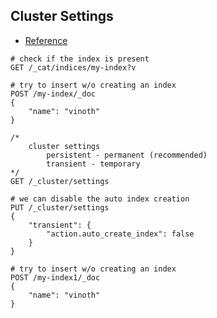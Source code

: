 ## Cluster Settings
- [Reference](https://www.elastic.co/guide/en/elasticsearch/reference/current/misc-cluster-settings.html)

```
# check if the index is present
GET /_cat/indices/my-index?v

# try to insert w/o creating an index
POST /my-index/_doc
{
    "name": "vinoth"
}

/*
    cluster settings
        persistent - permanent (recommended)
        transient - temporary
*/
GET /_cluster/settings

# we can disable the auto index creation
PUT /_cluster/settings
{
    "transient": {
        "action.auto_create_index": false
    }
}

# try to insert w/o creating an index
POST /my-index1/_doc
{
    "name": "vinoth"
}

```